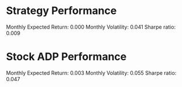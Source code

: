 # Strategy Performance
Monthly Expected Return: 0.000
Monthly Volatility: 0.041
Sharpe ratio: 0.009
# Stock ADP Performance
Monthly Expected Return: 0.003
Monthly Volatility: 0.055
Sharpe ratio: 0.047
